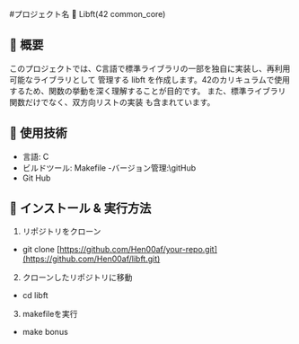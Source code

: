 #プロジェクト名 🚀
  Libft(42 common_core)

## 📌 概要
このプロジェクトでは、C言語で標準ライブラリの一部を独自に実装し、再利用可能なライブラリとして
管理する libft を作成します。42のカリキュラムで使用するため、関数の挙動を深く理解することが目的です。
また、標準ライブラリ関数だけでなく、双方向リストの実装 も含まれています。
## 🔧 使用技術
- 言語: C
- ビルドツール: Makefile
-バージョン管理:\gitHub
- Git Hub
## 🚀 インストール & 実行方法
1. リポジトリをクローン  
- git clone [https://github.com/Hen00af/your-repo.git](https://github.com/Hen00af/libft.git)
2. クローンしたリポジトリに移動
- cd libft
3. makefileを実行
- make bonus


